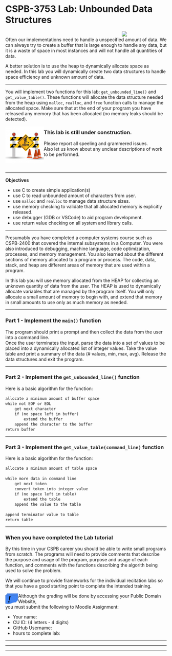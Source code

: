 # CSPB-3753 Lab: Unbounded Data Structures
<figure width=100%>
  <IMG SRC="https://www.colorado.edu/cs/profiles/express/themes/cuspirit/logo.png" WIDTH=100 ALIGN="right">
</figure>
<br>
Often our implementations need to handle a unspecified amount of data.  We can always try to create a buffer that is large enough to handle any data, but it is a waste of space in most instances and will not handle all quantities of data.

A better solution is to use the heap to dynamically allocate space as needed.  In this lab you will dynamically create two data structures to handle space efficiency and unknown amount of data.
	
<hr>

You will implement two functions for this lab:  `get_unbounded_line()` and `get_value_table()`.   These functions will allocate the data structure needed from the heap using `malloc`, `realloc`, and `free` function calls to manage the allocated space.   Make sure that at the end of your program you have released any memory that has been allocated (no memory leaks should be detected).
	

    
<img src="images/construction-set-icon.jpg" alt="Under Construction" WIDTH=120 ALIGN="left" />

### This lab is still under construction.  
 
 Please report all speeling and grammered issues.<br>
 Also let us know about any unclear descriptions of work to be performed. 
 <br><br><br>
<hr>    

**Objectives**
	
* use C to create simple application(s) 
* use C to read unbounded amount of characters from user.
* use `malloc` and `realloc` to manage data structure sizes.
* use memory checking to validate that all allocated memory is explicitly released.
* use debugger (GDB or VSCode) to aid program development.
* use return value checking on all system and library calls.
	
<hr>
	
Presumably you have completed a computer systems course such as CSPB-2400 that covered the internal subsystems in a Computer.  You were also introduced to debugging, machine language, code optimization, processes, and memory management.  You also learned about the different sections of memory allocated to a program or process.  The code, data, stack, and heap are different areas of memory that are used within a program.
	
In this lab you will use memory allocated from the HEAP for collecting an unknown quantity of data from the user.  The HEAP is used to dynamically allocate variables that are managed by the program itself.  You will only allocate a small amount of memory to begin with, and extend that memory in small amounts to use only as much memory as needed.
	
<hr>
	
### Part 1 - Implement the `main()` function
The program should print a prompt and then collect the data from the user into a command line.  
Once the user terminates the input, parse the data into a set of values to be placed into a dynamically allocated list of integer values. 
Take the value table and print a summary of the data (# values, min, max, avg).
Release the data structures and exit the program.
	
<hr>
	
### Part 2 - Implement the `get_unbounded_line()` function
Here is a basic algorithm for the function:

	
```
allocate a minimum amount of buffer space
while not EOF or EOL
	get next character
	if (no space left in buffer)
		extend the buffer
	append the character to the buffer
return buffer
```

<hr>
	
### Part 3 - Implement the `get_value_table(command_line)` function

Here is a basic algorithm for the function:
```
allocate a minimum amount of table space

while more data in command line
	get next token
	convert token into integer value
	if (no space left in table)
		extend the table
	append the value to the table
	
append terminator value to table 
return table
```
<hr>
    
### When you have completed the Lab tutorial 

By this time in your CSPB career you should be able to write small programs from scratch.  The programs will need to provide comments that describe the purpose and usage of the program, purpose and usage of each function, and comments with the functions describing the algorith being used to solve the problem.

We will continue to provide frameworks for the individual recitation labs so that you have a good starting point to complete the intended training.
	
<img src="images/deliverable.png" alt="Deliverable Item" WIDTH=40 ALIGN="left" />
Although the grading will be done by accessing your Public Domain Website, <br>
you must submit the following to Moodle Assignment:

* Your name:
* CU ID: (4 letters - 4 digits)
* GitHub Username:
* hours to complete lab:

<hr><hr><hr>